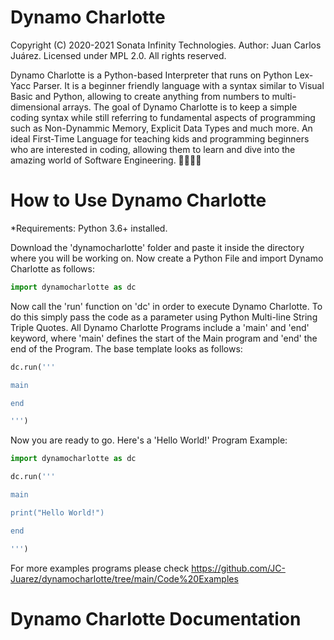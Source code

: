# Dynamo Charlotte

Copyright (C) 2020-2021
Sonata Infinity Technologies.
Author: Juan Carlos Juárez.
Licensed under MPL 2.0.
All rights reserved.

Dynamo Charlotte is a Python-based Interpreter that runs on Python Lex-Yacc Parser. It is a beginner friendly language with a syntax similar to Visual Basic and Python, allowing to create anything from numbers to multi-dimensional arrays. The goal of Dynamo Charlotte is to keep a simple coding syntax while still referring to fundamental aspects of programming such as Non-Dynammic Memory, Explicit Data Types and much more. An ideal First-Time Language for teaching kids and programming beginners who are interested in coding, allowing them to learn and dive into the amazing world of Software Engineering. 👩‍💻👨‍💻 

How to Use Dynamo Charlotte
==========

*Requirements: Python 3.6+ installed.

Download the 'dynamocharlotte' folder and paste it inside the directory where you will be working on. Now create a Python File and import Dynamo Charlotte as follows:

```python
import dynamocharlotte as dc
```

Now call the 'run' function on 'dc' in order to execute Dynamo Charlotte. To do this simply pass the code as a parameter using Python Multi-line String Triple Quotes. All Dynamo Charlotte Programs include a 'main' and 'end' keyword, where 'main' defines the start of the Main program and 'end' the end of the Program. The base template looks as follows:

```python
dc.run('''

main

end

''')
```

Now you are ready to go. Here's a 'Hello World!' Program Example:

```python
import dynamocharlotte as dc

dc.run('''

main

print("Hello World!")

end

''')
```

For more examples programs please check https://github.com/JC-Juarez/dynamocharlotte/tree/main/Code%20Examples

Dynamo Charlotte Documentation
==========








